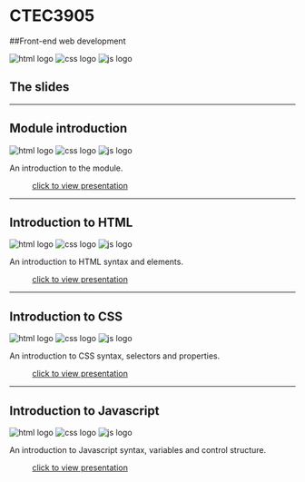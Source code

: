 # CTEC3905
##Front-end web development

<div class="flex-center intro">
	<img src="images/html.svg" alt="html logo">
	<img src="images/css.svg" alt="css logo">
	<img src="images/js.svg" alt="js logo">
</div>

## The slides

-----

<div class="larger space"></div>
<div class="center">
	<h2>Module introduction</h2>
	<div class="flex-center intro">
		<img src="images/html.svg" alt="html logo">
		<img src="images/css.svg" alt="css logo">
		<img src="images/js.svg" alt="js logo">
	</div>
	<p class="flex-center">
		An introduction to the module.
	</p>
</div>
<figure>
	<figcaption>
		<a href="?file=CTEC3905.md">click to view presentation</a>
	</figcaption>
</figure>

-----

<div class="larger space"></div>
<div class="center">
	<h2>Introduction to HTML</h2>
	<div class="flex-center intro">
		<img src="images/html.svg" alt="html logo">
		<img src="images/css.svg" alt="css logo">
		<img src="images/js.svg" alt="js logo">
	</div>
	<p class="flex-center">
		An introduction to HTML syntax and elements.
	</p>
</div>
<figure>
	<figcaption>
		<a href="?file=html.md">click to view presentation</a>
	</figcaption>
</figure>

-----

<div class="larger space"></div>
<div class="center">
	<h2>Introduction to CSS</h2>
	<div class="flex-center intro">
		<img src="images/html.svg" alt="html logo">
		<img src="images/css.svg" alt="css logo">
		<img src="images/js.svg" alt="js logo">
	</div>
	<p class="flex-center">
		An introduction to CSS syntax, selectors and properties.
	</p>
</div>
<figure>
	<figcaption>
		<a href="?file=css.md">click to view presentation</a>
	</figcaption>
</figure>

-----

<div class="larger space"></div>
<div class="center">
	<h2>Introduction to Javascript</h2>
	<div class="flex-center intro">
		<img src="images/html.svg" alt="html logo">
		<img src="images/css.svg" alt="css logo">
		<img src="images/js.svg" alt="js logo">
	</div>
	<p class="flex-center">
		An introduction to Javascript syntax, variables and control structure.
	</p>
</div>
<figure>
	<figcaption>
		<a href="?file=js.md">click to view presentation</a>
	</figcaption>
</figure>
